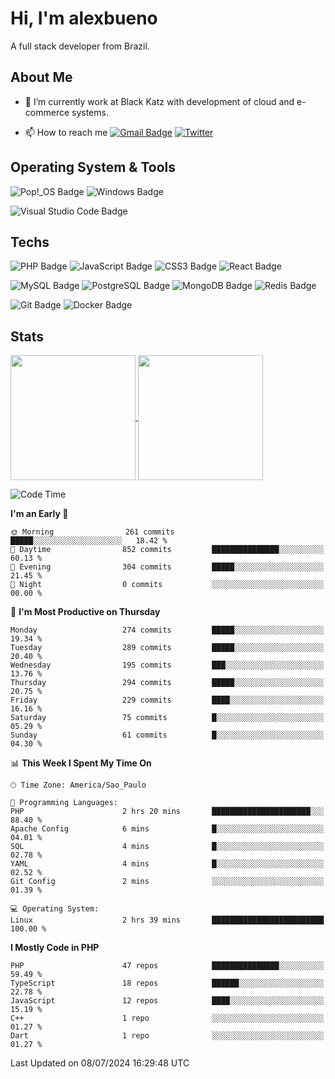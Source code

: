 # Hi, I'm alexbueno

A full stack developer from Brazil.

## About Me

- 🌱 I’m currently work at Black Katz with development of cloud and e-commerce systems.

- 📫 How to reach me [![Gmail Badge](https://img.shields.io/badge/-gmail-c14438?style=for-the-badge&logo=Gmail&logoColor=ffffff)](mailto:alexsandrofbueno@gmail.com) [![Twitter](https://img.shields.io/badge/twitter-1DA1F2.svg?style=for-the-badge&logo=twitter&logoColor=ffffff)](https://twitter.com/Alex_Bueno_7)

## Operating System & Tools

![Pop!_OS Badge](https://img.shields.io/badge/Pop!__OS-48B9C7?logo=popos&logoColor=fff&style=flat)
![Windows Badge](https://img.shields.io/badge/Windows-0078D6?logo=windows&logoColor=fff&style=flat)

![Visual Studio Code Badge](https://img.shields.io/badge/Visual%20Studio%20Code-007ACC?logo=visualstudiocode&logoColor=fff&style=flat)

## Techs

![PHP Badge](https://img.shields.io/badge/PHP-777BB4?logo=php&logoColor=fff&style=flat)
![JavaScript Badge](https://img.shields.io/badge/JavaScript-F7DF1E?logo=javascript&logoColor=000&style=flat)
![CSS3 Badge](https://img.shields.io/badge/CSS3-1572B6?logo=css3&logoColor=fff&style=flat)
![React Badge](https://img.shields.io/badge/React-61DAFB?logo=react&logoColor=000&style=flat)

![MySQL Badge](https://img.shields.io/badge/MySQL-4479A1?logo=mysql&logoColor=fff&style=flat)
![PostgreSQL Badge](https://img.shields.io/badge/PostgreSQL-4169E1?logo=postgresql&logoColor=fff&style=flat)
![MongoDB Badge](https://img.shields.io/badge/MongoDB-47A248?logo=mongodb&logoColor=fff&style=flat)
![Redis Badge](https://img.shields.io/badge/Redis-DC382D?logo=redis&logoColor=fff&style=flat)

![Git Badge](https://img.shields.io/badge/Git-F05032?logo=git&logoColor=fff&style=flat)
![Docker Badge](https://img.shields.io/badge/Docker-2496ED?logo=docker&logoColor=fff&style=flat)


## Stats

<a href="https://github.com/anuraghazra/github-readme-stats">
  <img height=200 align="center" src="https://github-readme-stats.vercel.app/api?username=alexbueno7&theme=dark" />
</a>
<a href="https://github.com/anuraghazra/convoychat">
  <img height=200 align="center" src="https://github-readme-stats.vercel.app/api/top-langs?username=alexbueno7&layout=compact&langs_count=8&card_width=320&theme=dark" />
</a>

<!--START_SECTION:waka-->
![Code Time](http://img.shields.io/badge/Code%20Time-1%2C006%20hrs%2019%20mins-blue)

**I'm an Early 🐤** 

```text
🌞 Morning                261 commits         █████░░░░░░░░░░░░░░░░░░░░   18.42 % 
🌆 Daytime                852 commits         ███████████████░░░░░░░░░░   60.13 % 
🌃 Evening                304 commits         █████░░░░░░░░░░░░░░░░░░░░   21.45 % 
🌙 Night                  0 commits           ░░░░░░░░░░░░░░░░░░░░░░░░░   00.00 % 
```
📅 **I'm Most Productive on Thursday** 

```text
Monday                   274 commits         █████░░░░░░░░░░░░░░░░░░░░   19.34 % 
Tuesday                  289 commits         █████░░░░░░░░░░░░░░░░░░░░   20.40 % 
Wednesday                195 commits         ███░░░░░░░░░░░░░░░░░░░░░░   13.76 % 
Thursday                 294 commits         █████░░░░░░░░░░░░░░░░░░░░   20.75 % 
Friday                   229 commits         ████░░░░░░░░░░░░░░░░░░░░░   16.16 % 
Saturday                 75 commits          █░░░░░░░░░░░░░░░░░░░░░░░░   05.29 % 
Sunday                   61 commits          █░░░░░░░░░░░░░░░░░░░░░░░░   04.30 % 
```


📊 **This Week I Spent My Time On** 

```text
🕑︎ Time Zone: America/Sao_Paulo

💬 Programming Languages: 
PHP                      2 hrs 20 mins       ██████████████████████░░░   88.40 % 
Apache Config            6 mins              █░░░░░░░░░░░░░░░░░░░░░░░░   04.01 % 
SQL                      4 mins              █░░░░░░░░░░░░░░░░░░░░░░░░   02.78 % 
YAML                     4 mins              █░░░░░░░░░░░░░░░░░░░░░░░░   02.52 % 
Git Config               2 mins              ░░░░░░░░░░░░░░░░░░░░░░░░░   01.39 % 

💻 Operating System: 
Linux                    2 hrs 39 mins       █████████████████████████   100.00 % 
```

**I Mostly Code in PHP** 

```text
PHP                      47 repos            ███████████████░░░░░░░░░░   59.49 % 
TypeScript               18 repos            ██████░░░░░░░░░░░░░░░░░░░   22.78 % 
JavaScript               12 repos            ████░░░░░░░░░░░░░░░░░░░░░   15.19 % 
C++                      1 repo              ░░░░░░░░░░░░░░░░░░░░░░░░░   01.27 % 
Dart                     1 repo              ░░░░░░░░░░░░░░░░░░░░░░░░░   01.27 % 
```




 Last Updated on 08/07/2024 16:29:48 UTC
<!--END_SECTION:waka-->
